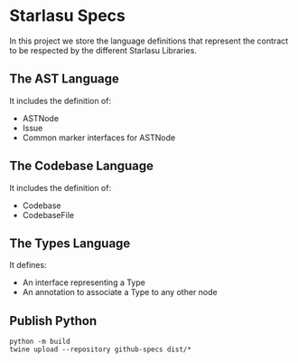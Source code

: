# Starlasu Specs

In this project we store the language definitions that represent the contract to be respected by the different Starlasu
Libraries.

## The AST Language

It includes the definition of:
* ASTNode
* Issue
* Common marker interfaces for ASTNode

## The Codebase Language

It includes the definition of:
* Codebase
* CodebaseFile

## The Types Language

It defines:
* An interface representing a Type
* An annotation to associate a Type to any other node

## Publish Python

```
python -m build
twine upload --repository github-specs dist/*
```
